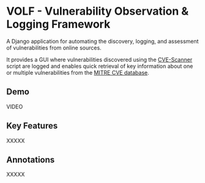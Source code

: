 # VOLF - Vulnerability Observation &amp; Logging Framework
A Django application for automating the discovery, logging, and assessment of vulnerabilities from online sources.

It provides a GUI where vulnerabilities discovered using the [CVE-Scanner](https://github.com/opeas/CVE-Scanner) script are logged and enables quick retrieval of key information about one or multiple vulnerabilities from the [MITRE CVE database](https://cve.mitre.org/).

Demo
-------------------
VIDEO

Key Features
-------------------
XXXXX

Annotations
-------------------
XXXXX
